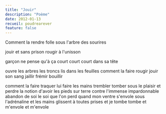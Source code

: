 ```yaml
---
title: "Jouir"
description: "Poème"
date: 2012-01-13
recueil: poudrearever
feature: false
---
```


Comment la rendre folle
sous l'arbre des sourires

jouir et sans prison
rougir à l'unisson

garçon ne pense qu'à ça
court court court dans sa tête

ouvre les arbres les troncs lis dans les feuilles
comment la faire rougir
jouir son sang jaillir
frémir bouillir

comment la faire traquer
lui faire les mains trembler
tomber sous le plaisir
et perdre la notion d'avoir les pieds sur terre
contre l'immense impardonnable abandon de soi
le soi que l'on perd quand mon ventre s'envole sous l'adrénaline
et les mains glissent à toutes prises
et je tombe tombe
et m'envole
et m'envole
